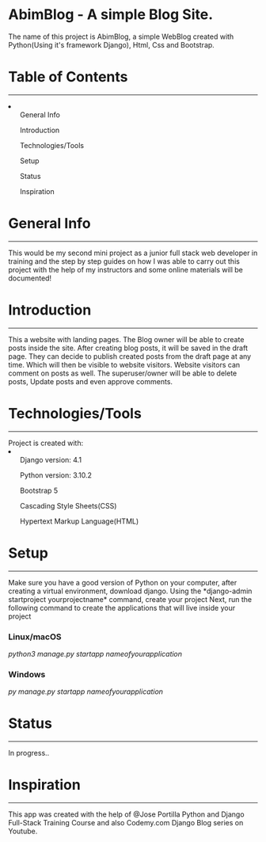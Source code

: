 # AbimBlog - A simple Blog Site.
The name of this project is AbimBlog, a simple WebBlog created with Python(Using it's framework Django), Html, Css and Bootstrap.

# Table of Contents
<hr>
<li>
    <ul>General Info</ul>
    <ul>Introduction</ul>
    <ul>Technologies/Tools</ul>
    <ul>Setup</ul>
    <ul>Status</ul>
    <ul>Inspiration</ul>
</li>

# General Info
<hr>
<p> This would be my second mini project as a junior full stack web developer in training and the step by step guides on how I was able to carry out this project with the help of my instructors and some online materials will be documented!</p>

# Introduction
<hr>
This a website with landing pages. 
The Blog owner will be able to create posts inside the site. After creating blog posts, it will be saved in the draft page.
They can decide to publish created posts from the draft page at any time. Which will then be visible to website visitors.
Website visitors can comment on posts as well.
The superuser/owner will be able to delete posts, Update posts and even approve comments.

# Technologies/Tools
<hr>
Project is created with:
<li>
    <ul>Django version: 4.1</ul>
    <ul>Python version: 3.10.2</ul>
    <ul>Bootstrap 5</ul>
    <ul>Cascading Style Sheets(CSS)</ul>
    <ul>Hypertext Markup Language(HTML)</ul>
</li>

# Setup
<hr>
Make sure you have a good version of Python on your computer, after creating a virtual environment, download django. Using the *django-admin startproject yourprojectname* command, create your project
Next, run the following command to create the applications that will live inside your project

### Linux/macOS
*python3 manage.py startapp nameofyourapplication*

### Windows
*py manage.py startapp nameofyourapplication*

# Status
<hr>
In progress..

# Inspiration
<hr>
This app was created with the help of @Jose Portilla Python and Django Full-Stack Training Course and also Codemy.com Django Blog series on Youtube. 
